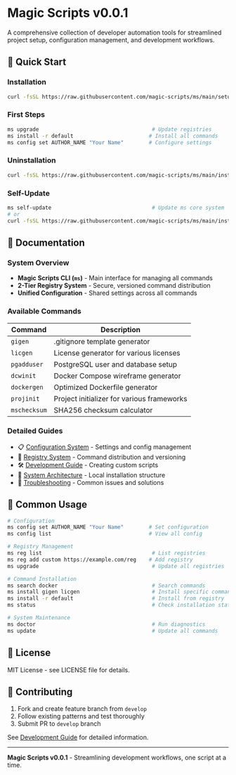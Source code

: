 # Magic Scripts v0.0.1

A comprehensive collection of developer automation tools for streamlined project setup, configuration management, and development workflows.

## 🚀 Quick Start

### Installation
```bash
curl -fsSL https://raw.githubusercontent.com/magic-scripts/ms/main/setup.sh | sh
```

### First Steps
```bash
ms upgrade                                    # Update registries
ms install -r default                        # Install all commands
ms config set AUTHOR_NAME "Your Name"        # Configure settings
```

### Uninstallation
```bash
curl -fsSL https://raw.githubusercontent.com/magic-scripts/ms/main/installer/uninstall.sh | sh
```

### Self-Update
```bash
ms self-update                                # Update ms core system
# or
curl -fsSL https://raw.githubusercontent.com/magic-scripts/ms/main/installer/update.sh | sh
```

## 📖 Documentation

### System Overview
- **Magic Scripts CLI (`ms`)** - Main interface for managing all commands
- **2-Tier Registry System** - Secure, versioned command distribution
- **Unified Configuration** - Shared settings across all commands

### Available Commands
| Command | Description |
|---------|-------------|
| `gigen` | .gitignore template generator |
| `licgen` | License generator for various licenses |
| `pgadduser` | PostgreSQL user and database setup |
| `dcwinit` | Docker Compose wireframe generator |
| `dockergen` | Optimized Dockerfile generator |
| `projinit` | Project initializer for various frameworks |
| `mschecksum` | SHA256 checksum calculator |

### Detailed Guides
- 📋 [Configuration System](docs/CONFIGURATION.md) - Settings and config management
- 🏪 [Registry System](docs/REGISTRY.md) - Command distribution and versioning  
- 🛠️ [Development Guide](docs/DEVELOPMENT.md) - Creating custom scripts
- 🔧 [System Architecture](LOCAL_INSTALLATION_STRUCTURE.md) - Local installation structure
- 🚨 [Troubleshooting](docs/TROUBLESHOOTING.md) - Common issues and solutions

## 🚀 Common Usage

```bash
# Configuration
ms config set AUTHOR_NAME "Your Name"        # Set configuration
ms config list                               # View all config

# Registry Management  
ms reg list                                   # List registries
ms reg add custom https://example.com/reg    # Add registry
ms upgrade                                    # Update all registries

# Command Installation
ms search docker                              # Search commands
ms install gigen licgen                       # Install specific commands
ms install -r default                         # Install from registry
ms status                                     # Check installation status

# System Maintenance
ms doctor                                     # Run diagnostics
ms update                                     # Update all commands
```

## 📝 License

MIT License - see LICENSE file for details.

## 🤝 Contributing

1. Fork and create feature branch from `develop`
2. Follow existing patterns and test thoroughly  
3. Submit PR to `develop` branch

See [Development Guide](docs/DEVELOPMENT.md) for detailed information.

---

**Magic Scripts v0.0.1** - Streamlining development workflows, one script at a time.